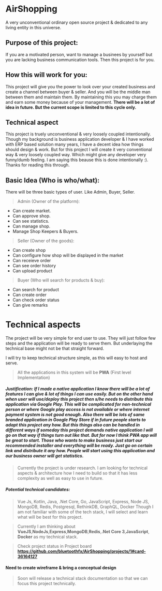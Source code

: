# AirShopping
A very unconventional ordinary open source project &amp; dedicated to any living entity in this universe.

## Purpose of this project:
If you are a motivated person, want to manage a businees by yourself but you are lacking business communication
tools. Then this project is for you.

## How this will work for you:
This project will give you the power to look over your created business and create a channel between buyer & seller.
And you will be the middle man between them and maintain them. By maintaining this you may charge them and earn some money
because of your management. **There will be a lot of idea in future. But the current scope is limited to this cycle only.**

## Technical aspect
This project is truely unconventional & very loosely coupled intentionally. Though my background is business application developer
& I have worked with ERP based solution many years, I have a decent idea how things should design & work. But for this project I will
create it very conventional way & very loosely coupled way. Which might give any developer very funny/dumb feeling. I am saying this beause this is done intentionally :). Thanks for reading this through.

## Basic Idea (Who is who/what):
There will be three basic types of user. Like Admin, Buyer, Seller.

> Admin (Owner of the platform):
* Can create market. 
* Can approve shop.
* Can see statistics.
* Can manage shop.
* Manage Shop Keepers & Buyers.

> Seller (Owner of the goods):
* Can create shop
* Can configure how shop will be displayed in the market
* Can receieve order
* Can see order history
* Can upload product

> Buyer (Who will search for products & buy):
* Can search for product
* Can create order
* Can check order status
* Can give remarks

# Technical aspects
The project will be very simple for end user to use. They will just follow few steps and the application
will be ready to serve them. But underlaying the technical base might not be that straight forward.

I will try to keep technical structure simple, as this will easy to host and serve.

> All the applications in this system will be **PWA** (First level Implementation)

##### Justification: If I made a native application I know there will be a lot of features I can give & lot of things I can use easily. But on the other hand when user will use/deploy this project then s/he needs to distribute this application via Google Play. This will be complicated for non-technical person or where Google play access is not available or where internet payment system is not good enough. Also there will be lots of same branded application in Google Play Store if in future people starts to adapt this project any how. But this things also can be handled in different ways if someday this project demands native application I will go on that way if things turn out like that. But for now I think PWA app will be great to start. Those who wants to make business just start our recommended installer and everything will be ready. Just go on certain link and distribute it any how. People will start using this application and our business owner will get statistics. 

> Currently the project is under research. I am looking for technical aspects & architecture how I need to build so that it has less complexity as well as easy to use in future.

##### Potential technical candidates:
> Vue Js, Kotlin, Java, .Net Core, Go, JavaScript, Express, Node JS, MongoDB, Redis, Postgresql, RethinkDB, GraphQL, Docker
> Though I am not familiar with some of the tech stack, I will select and learn what will be best for this project.

> Currently I am thinking about **VueJS**,**NodeJs**,**Express**,**MongoDB**,**Redis**,**.Net Core 3**,**JavaScript**, **Docker** as my technical stack.

> Check project status in Project board **https://github.com/bluetoothfx/AirShopping/projects/1#card-36164127**

#### Need to create wireframe & bring a conceptual design
> Soon will release a technical stack documentation so that we can focus this project technically.
